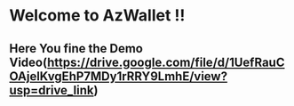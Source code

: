# Welcome to AzWallet !!

## Here You fine the Demo Video(https://drive.google.com/file/d/1UefRauCOAjelKvgEhP7MDy1rRRY9LmhE/view?usp=drive_link)
